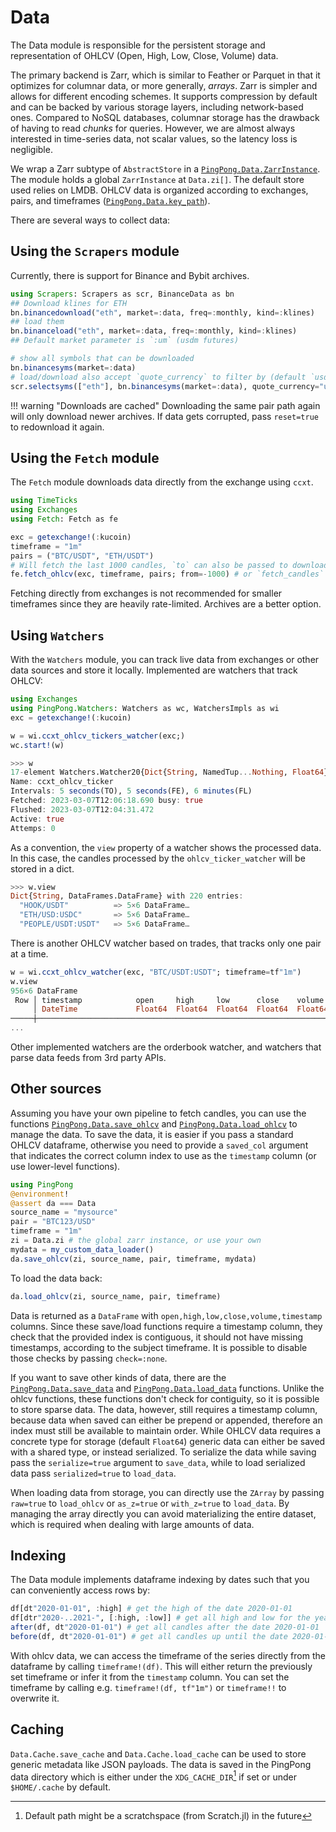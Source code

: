 # Data

The Data module is responsible for the persistent storage and representation of OHLCV (Open, High, Low, Close, Volume) data.

The primary backend is Zarr, which is similar to Feather or Parquet in that it optimizes for columnar data, or more generally, _arrays_. Zarr is simpler and allows for different encoding schemes. It supports compression by default and can be backed by various storage layers, including network-based ones. Compared to NoSQL databases, columnar storage has the drawback of having to read _chunks_ for queries. However, we are almost always interested in time-series data, not scalar values, so the latency loss is negligible.

We wrap a Zarr subtype of `AbstractStore` in a [`PingPong.Data.ZarrInstance`](@ref). The module holds a global `ZarrInstance` at `Data.zi[]`. The default store used relies on LMDB. OHLCV data is organized according to exchanges, pairs, and timeframes ([`PingPong.Data.key_path`](@ref)).

There are several ways to collect data:

## Using the `Scrapers` module
Currently, there is support for Binance and Bybit archives.

```julia
using Scrapers: Scrapers as scr, BinanceData as bn
## Download klines for ETH
bn.binancedownload("eth", market=:data, freq=:monthly, kind=:klines)
## load them
bn.binanceload("eth", market=:data, freq=:monthly, kind=:klines)
## Default market parameter is `:um` (usdm futures)

# show all symbols that can be downloaded
bn.binancesyms(market=:data)
# load/download also accept `quote_currency` to filter by (default `usdt`)
scr.selectsyms(["eth"], bn.binancesyms(market=:data), quote_currency="usdc")
```
!!! warning "Downloads are cached"
    Downloading the same pair path again will only download newer archives.
    If data gets corrupted, pass `reset=true` to redownload it again. 

## Using the `Fetch` module
The `Fetch` module downloads data directly from the exchange using `ccxt`.

```julia
using TimeTicks
using Exchanges
using Fetch: Fetch as fe

exc = getexchange!(:kucoin)
timeframe = "1m"
pairs = ("BTC/USDT", "ETH/USDT")
# Will fetch the last 1000 candles, `to` can also be passed to download a specific range
fe.fetch_ohlcv(exc, timeframe, pairs; from=-1000) # or `fetch_candles` for unchecked data
```
Fetching directly from exchanges is not recommended for smaller timeframes since they are heavily rate-limited.
Archives are a better option.

## Using `Watchers`
With the `Watchers` module, you can track live data from exchanges or other data sources and store it locally. 
Implemented are watchers that track OHLCV:

```julia
using Exchanges
using PingPong.Watchers: Watchers as wc, WatchersImpls as wi
exc = getexchange!(:kucoin)

w = wi.ccxt_ohlcv_tickers_watcher(exc;)
wc.start!(w)
```

```julia
>>> w
17-element Watchers.Watcher20{Dict{String, NamedTup...Nothing, Float64}, Vararg{Float64, 7}}}}}
Name: ccxt_ohlcv_ticker
Intervals: 5 seconds(TO), 5 seconds(FE), 6 minutes(FL)
Fetched: 2023-03-07T12:06:18.690 busy: true
Flushed: 2023-03-07T12:04:31.472
Active: true
Attemps: 0
```

As a convention, the `view` property of a watcher shows the processed data. In this case, the candles processed
by the `ohlcv_ticker_watcher` will be stored in a dict.

```julia
>>> w.view
Dict{String, DataFrames.DataFrame} with 220 entries:
  "HOOK/USDT"          => 5×6 DataFrame…
  "ETH/USD:USDC"       => 5×6 DataFrame…
  "PEOPLE/USDT:USDT"   => 5×6 DataFrame…
```

There is another OHLCV watcher based on trades, that tracks only one pair at a time.

``` julia
w = wi.ccxt_ohlcv_watcher(exc, "BTC/USDT:USDT"; timeframe=tf"1m")
w.view
956×6 DataFrame
 Row │ timestamp            open     high     low      close    volume  
     │ DateTime             Float64  Float64  Float64  Float64  Float64 
─────┼──────────────────────────────────────────────────────────────────
...
```

Other implemented watchers are the orderbook watcher, and watchers that parse data feeds from 3rd party APIs.

## Other sources

Assuming you have your own pipeline to fetch candles, you can use the functions [`PingPong.Data.save_ohlcv`](@ref) and [`PingPong.Data.load_ohlcv`](@ref) to manage the data.
To save the data, it is easier if you pass a standard OHLCV dataframe, otherwise you need to provide a `saved_col` argument that indicates the correct column index to use as the `timestamp` column (or use lower-level functions).

```julia
using PingPong
@environment!
@assert da === Data
source_name = "mysource"
pair = "BTC123/USD"
timeframe = "1m"
zi = Data.zi # the global zarr instance, or use your own
mydata = my_custom_data_loader()
da.save_ohlcv(zi, source_name, pair, timeframe, mydata)
```
To load the data back:

```julia
da.load_ohlcv(zi, source_name, pair, timeframe)
```

Data is returned as a `DataFrame` with `open,high,low,close,volume,timestamp` columns.
Since these save/load functions require a timestamp column, they check that the provided index is contiguous, it should not have missing timestamps, according to the subject timeframe. It is possible to disable those checks by passing `check=:none`.

If you want to save other kinds of data, there are the [`PingPong.Data.save_data`](@ref) and [`PingPong.Data.load_data`](@ref) functions. Unlike the ohlcv functions, these functions don't check for contiguity, so it is possible to store sparse data. The data, however, still requires a timestamp column, because data when saved can either be prepend or appended, therefore an index must still be available to maintain order.
While OHLCV data requires a concrete type for storage (default `Float64`) generic data can either be saved with a shared type, or instead serialized. To serialize the data while saving pass the `serialize=true` argument to `save_data`, while to load serialized data pass `serialized=true` to `load_data`.

When loading data from storage, you can directly use the `ZArray` by passing `raw=true` to `load_ohlcv` or `as_z=true` or `with_z=true` to `load_data`. By managing the array directly you can avoid materializing the entire dataset, which is required when dealing with large amounts of data.

## Indexing
The Data module implements dataframe indexing by dates such that you can conveniently access rows by:

```julia
df[dt"2020-01-01", :high] # get the high of the date 2020-01-01
df[dtr"2020-..2021-", [:high, :low]] # get all high and low for the year 2020
after(df, dt"2020-01-01") # get all candles after the date 2020-01-01
before(df, dt"2020-01-01") # get all candles up until the date 2020-01-01
```

With ohlcv data, we can access the timeframe of the series directly from the dataframe by calling `timeframe!(df)`. This will either return the previously set timeframe or infer it from the `timestamp` column. You can set the timeframe by calling e.g. `timeframe!(df, tf"1m")` or `timeframe!!` to overwrite it.

## Caching
`Data.Cache.save_cache` and `Data.Cache.load_cache` can be used to store generic metadata like JSON payloads. The data is saved in the PingPong data directory which is either under the `XDG_CACHE_DIR`[^1] if set or under `$HOME/.cache` by default.

[^1]: Default path might be a scratchspace (from Scratch.jl) in the future
